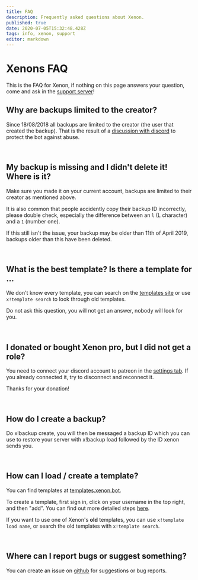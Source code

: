 ```yaml
---
title: FAQ
description: Frequently asked questions about Xenon.
published: true
date: 2020-07-05T15:32:48.428Z
tags: info, xenon, support
editor: markdown
---
```


# Xenons FAQ

This is the FAQ for Xenon, if nothing on this page answers your question, come and ask in the [support server](https://xenon.bot/support)!

## Why are backups limited to the creator?

Since 18/08/2018 all backups are limited to the creator (the user that created the backup).  That is the result of a [discussion with discord](https://discord.com/channels/410488579140354049/633228935370637312/633229503614812160) to protect the bot against abuse.

<br />

## My backup is missing and I didn't delete it! Where is it?

Make sure you made it on your current account, backups are limited to their creator as mentioned above.

It is also common that people accidently copy their backup ID incorrectly, please double check, especially the difference between an `l` (L character) and a `1` (number one).

If this still isn't the issue, your backup may be older than 11th of April 2019, backups older than this have been deleted.

<br />

## What is the best template? Is there a template for ...

We don't know every template, you can search on the [templates site](https://templates.xenon.bot) or use `x!template search` to look through old templates. 

Do not ask this question, you will not get an answer, nobody will look for you.

<br />

## I donated or bought Xenon pro, but I did not get a role?

You need to connect your discord account to patreon in the [settings tab](https://www.patreon.com/settings/apps). If you already connected it, try to disconnect and reconnect it.

Thanks for your donation!

<br />

## How do I create a backup?

Do x!backup create, you will then be messaged a backup ID which you can use to restore your server with x!backup load followed by the ID xenon sends you.

<br />

## How can I load / create a template?

You can find templates at [templates.xenon.bot](https://templates.xenon.bot).

To create a template, first sign in, click on your username in the top right, and then "add". You can find out more detailed steps [here](/templates#creating-a-template).

If you want to use one of Xenon's **old** templates, you can use `x!template load name`, or search the old templates with `x!template search`.

<br />

## Where can I report bugs or suggest something?

You can create an issue on [github](https://github.com/Xenon-Bot/xenon-main/issues) for suggestions or bug reports.
